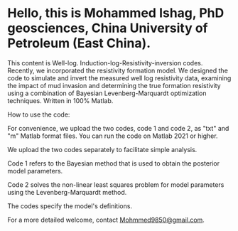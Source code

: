 # Hello, this is Mohammed Ishag, PhD geosciences, China University of Petroleum (East China).
This content is Well-log. Induction-log-Resistivity-inversion codes. Recently, we incorporated the resistivity formation model.
We designed the code to simulate and invert the measured well log resistivity data, examining the impact of mud invasion and determining the true formation resistivity using a combination of Bayesian Levenberg-Marquardt optimization techniques. Written in 100% Matlab.

How to use the code:

For convenience, we upload the two codes, code 1 and code 2, as "txt" and "m" Matlab format files. You can run the code on Matlab 2021 or higher.

We upload the two codes separately to facilitate simple analysis.

Code 1 refers to the Bayesian method that is used to obtain the posterior model parameters.

Code 2 solves the non-linear least squares problem for model parameters using the Levenberg-Marquardt method.

The codes specify the model's definitions.

For a more detailed welcome, contact Mohmmed9850@gmail.com.


